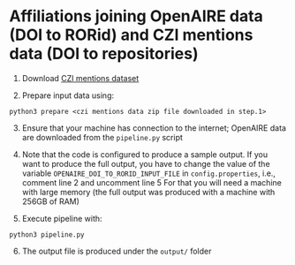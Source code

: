 # Affiliations joining OpenAIRE data (DOI to RORid) and CZI mentions data (DOI to repositories)

1. Download [CZI mentions dataset](https://datadryad.org/stash/dataset/doi:10.5061/dryad.6wwpzgn2c)

2. Prepare input data using:
```
python3 prepare <czi mentions data zip file downloaded in step.1>
```

3. Ensure that your machine has connection to the internet; OpenAIRE data are downloaded from the `pipeline.py` script

4. Note that the code is configured to produce a sample output. 
If you want to produce the full output, you have to change the value of the variable `OPENAIRE_DOI_TO_RORID_INPUT_FILE` in `config.properties`, i.e., comment line 2 and uncomment line 5
For that you will need a machine with large memory (the full output was produced with a machine with 256GB of RAM)

5. Execute pipeline with:

```
python3 pipeline.py
```

6. The output file is produced under the `output/` folder

